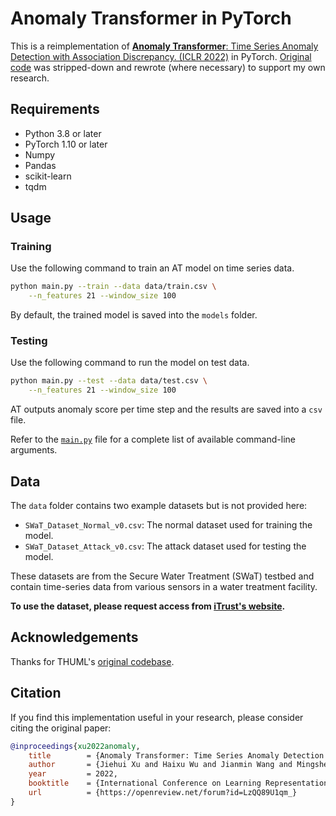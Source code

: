 # Anomaly Transformer in PyTorch

This is a reimplementation of [**Anomaly Transformer**: Time Series Anomaly Detection with Association Discrepancy. (ICLR 2022)](https://openreview.net/forum?id=LzQQ89U1qm_) in PyTorch.
[Original code](https://github.com/thuml/Anomaly-Transformer) was stripped-down and rewrote (where necessary) to support my own research.


## Requirements

- Python 3.8 or later
- PyTorch 1.10 or later
- Numpy
- Pandas
- scikit-learn
- tqdm

## Usage

### Training

Use the following command to train an AT model on time series data.

```sh
python main.py --train --data data/train.csv \
    --n_features 21 --window_size 100
```

By default, the trained model is saved into the `models` folder.

### Testing

Use the following command to run the model on test data.

```sh
python main.py --test --data data/test.csv \
    --n_features 21 --window_size 100
```

AT outputs anomaly score per time step and the results are saved into a `csv` file.

Refer to the [`main.py`](main.py) file for a complete list of available command-line arguments.

## Data

The `data` folder contains two example datasets but is not provided here:

- `SWaT_Dataset_Normal_v0.csv`: The normal dataset used for training the model.
- `SWaT_Dataset_Attack_v0.csv`: The attack dataset used for testing the model.

These datasets are from the Secure Water Treatment (SWaT) testbed and contain time-series data from various sensors in a water treatment facility.

**To use the dataset, please request access from [iTrust's website](https://itrust.sutd.edu.sg/itrust-labs_datasets/).**

## Acknowledgements

Thanks for THUML's [original codebase](https://github.com/thuml/Anomaly-Transformer).

## Citation

If you find this implementation useful in your research, please consider citing the original paper:

```bibtex
@inproceedings{xu2022anomaly,
	title        = {Anomaly Transformer: Time Series Anomaly Detection with Association Discrepancy},
	author       = {Jiehui Xu and Haixu Wu and Jianmin Wang and Mingsheng Long},
	year         = 2022,
	booktitle    = {International Conference on Learning Representations},
	url          = {https://openreview.net/forum?id=LzQQ89U1qm_}
}
```
